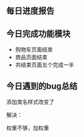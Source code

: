 ## 每日进度报告

 ##  今日完成功能模块

- 购物车页面结束
- 商品页面结束
- 共结束页面五个完成一半



## 今日遇到的bug总结



添加类名样式改变了

解决：

权重不够，加权重



